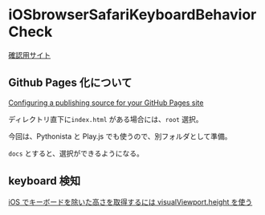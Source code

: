 # iOSbrowserSafariKeyboardBehaviorCheck

[確認用サイト](https://pome-ta.github.io/iOSbrowserSafariKeyboardBehaviorCheck/)

## Github Pages 化について

[Configuring a publishing source for your GitHub Pages site](https://docs.github.com/en/pages/getting-started-with-github-pages/configuring-a-publishing-source-for-your-github-pages-site)

ディレクトリ直下に`index.html` がある場合には、`root` 選択。

今回は、Pythonista と Play.js でも使うので、別フォルダとして準備。

`docs` とすると、選択ができるようになる。

## keyboard 検知

[iOS でキーボードを除いた高さを取得するには visualViewport.height を使う](https://zenn.dev/catnose99/scraps/e9b1de4ddf2181)

